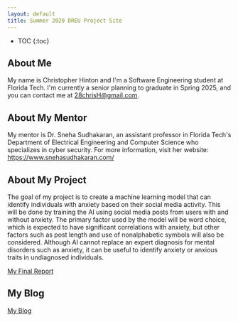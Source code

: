 ```yaml
---
layout: default
title: Summer 2020 DREU Project Site
---
```


* TOC
{:toc}

## About Me

My name is Christopher Hinton and I'm a Software Engineering student at Florida Tech. I'm currently a senior planning to graduate in Spring 2025, and you can contact me at 28chrisH@gmail.com.  

## About My Mentor

My mentor is Dr. Sneha Sudhakaran, an assistant professor in Florida Tech's Department of Electrical Engineering and Computer Science who specializes in cyber security. For more information, visit her website: https://www.snehasudhakaran.com/

## About My Project

The goal of my project is to create a machine learning model that can identify individuals with anxiety based on their social media activity. This will be done by training the AI using social media posts from users with and without anxiety. The primary factor used by the model will be word choice, which is expected to have significant correlations with anxiety, but other factors such as post length and use of nonalphabetic symbols will also be considered. Although AI cannot replace an expert diagnosis for mental disorders such as anxiety, it can be useful to identify anxiety or anxious traits in undiagnosed individuals.

[My Final Report](files/finalreport.pdf)

## My Blog

[My Blog](blog.html)
